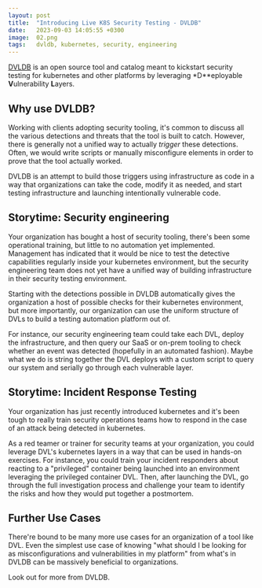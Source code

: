 ```yaml
---
layout: post
title:  "Introducing Live K8S Security Testing - DVLDB"
date:   2023-09-03 14:05:55 +0300
image:  02.png
tags:   dvldb, kubernetes, security, engineering
---
```


[DVLDB](https://www.dvldb.com) is an open source tool and catalog meant to kickstart security testing for kubernetes and other platforms by leveraging *D**eployable **V**ulnerability **L**ayers. 

## Why use DVLDB?

Working with clients adopting security tooling, it's common to discuss all the various detections and threats that the tool is built to catch. However, there is generally not a unified way to actually *trigger* these detections. Often, we would write scripts or manually misconfigure elements in order to prove that the tool actually worked.

DVLDB is an attempt to build those triggers using infrastructure as code in a way that organizations can take the code, modify it as needed, and start testing infrastructure and launching intentionally vulnerable code. 

## Storytime: Security engineering

Your organization has bought a host of security tooling, there's been some operational training, but little to no automation yet implemented. Management has indicated that it would be nice to test the detective capabilities regularly inside your kubernetes environment, but the security engineering team does not yet have a unified way of building infrastructure in their security testing environment.

Starting with the detections possible in DVLDB automatically gives the organization a host of possible checks for their kubernetes environment, but more importantly, our organization can use the uniform structure of DVLs to build a testing automation platform out of.

For instance, our security engineering team could take each DVL, deploy the infrastructure, and then query our SaaS or on-prem tooling to check whether an event was detected (hopefully in an automated fashion). Maybe what we do is string together the DVL deploys with a custom script to query our system and serially go through each vulnerable layer. 

## Storytime: Incident Response Testing

Your organization has just recently introduced kubernetes and it's been tough to really train security operations teams how to respond in the case of an attack being detected in kubernetes.

As a red teamer or trainer for security teams at your organization, you could leverage DVL's kubernetes layers in a way that can be used in hands-on exercises. For instance, you could train your incident responders about reacting to a "privileged" container being launched into an environment leveraging the privileged container DVL. Then, after launching the DVL, go through the full investigation process and challenge your team to identify the risks and how they would put together a postmortem. 

## Further Use Cases

There're bound to be many more use cases for an organization of a tool like DVL. Even the simplest use case of knowing "what should I be looking for as misconfigurations and vulnerabilities in my platform" from what's in DVLDB can be massively beneficial to organizations.

Look out for more from DVLDB.
